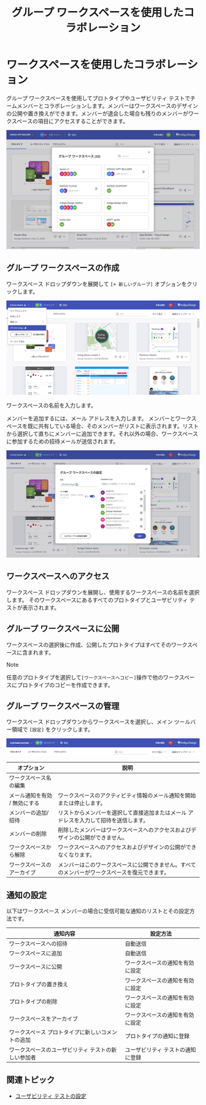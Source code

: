﻿---
title: グループ ワークスペースを使用したコラボレーション
_description: グループ ワークスペースを使用して同僚とプロトタイプまたはユーザビリティ テストでコラボレーションを許可します。
_keywords: UX デザイン, プロトタイプ, コメント, ユーザビリティ テスト, ユーザー テスト
_language: ja
---

# ワークスペースを使用したコラボレーション

グループ ワークスペースを使用してプロトタイプやユーザビリティ テストでチームメンバーとコラボレーションします。メンバーはワークスペースのデザインの公開や置き換えができます。メンバーが退会した場合も残りのメンバーがワークスペースの項目にアクセスすることができます。

<img class="responsive-img" src="../images/collaborating_with_group_workspaces_1.png" />

<br/>


## グループ ワークスペースの作成

ワークスペース ドロップダウンを展開して `[+ 新しいグループ]` オプションをクリックします。 

<img class="responsive-img" src="../images/collaborating_with_group_workspaces_2.png" />

ワークスペースの名前を入力します。 

メンバーを追加するには、メール アドレスを入力します。 
メンバーとワークスペースを既に共有している場合、そのメンバーがリストに表示されます。リストから選択して直ちにメンバーに追加できます。それ以外の場合、ワークスペースに参加するための招待メールが送信されます。

<img class="responsive-img" src="../images/collaborating_with_group_workspaces_3.png" />

<br/>


## ワークスペースへのアクセス

ワークスペース ドロップダウンを展開し、使用するワークスペースの名前を選択します。
そのワークスペースにあるすべてのプロトタイプとユーザビリティ テストが表示されます。


## グループ ワークスペースに公開

ワークスペースの選択後に作成、公開したプロトタイプはすべてそのワークスペースに含まれます。 

> [!NOTE]
>任意のプロトタイプを選択して`[ワークスペースへコピー]`操作で他のワークスペースにプロトタイプのコピーを作成できます。

## グループ ワークスペースの管理

ワークスペース ドロップダウンからワークスペースを選択し、メイン ツールバー領域で `[設定]` をクリックします。

<img class="responsive-img" src="../images/collaborating_with_group_workspaces_4.png" />


オプション | 説明 |
------------- | -------------
ワークスペース名の編集 | 
メール通知を有効 / 無効にする | ワークスペースのアクティビティ情報のメール通知を開始または停止します。
メンバーの追加/招待 | リストからメンバーを選択して直接追加またはメール アドレスを入力して招待を送信します。
メンバーの削除 | 削除したメンバーはワークスペースへのアクセスおよびデザインの公開ができません。
ワークスペースから解除 | ワークスペースへのアクセスおよびデザインの公開ができなくなります。
ワークスペースのアーカイブ | メンバーはこのワークスペースに公開できません。すべてのメンバーがワークスペースを復元できます。

## 通知の設定

以下はワークスペース メンバーの場合に受信可能な通知のリストとその設定方法です。

通知内容 | 設定方法 
------------- | -------------
ワークスペースへの招待 | 自動送信 
ワークスペースに追加 |  自動送信
ワークスペースに公開 | ワークスペースの通知を有効に設定
プロトタイプの置き換え | ワークスペースの通知を有効に設定
プロトタイプの削除 | ワークスペースの通知を有効に設定
ワークスペースをアーカイブ | ワークスペースの通知を有効に設定
ワークスペース プロトタイプに新しいコメントの追加 | プロトタイプの通知に登録
ワークスペースのユーザビリティ テストの新しい参加者 | ユーザビリティ テストの通知に登録

## 関連トピック

* [ユーザビリティ テストの設定][topic-1]

[topic-1]: set-up-a-user-test.md
